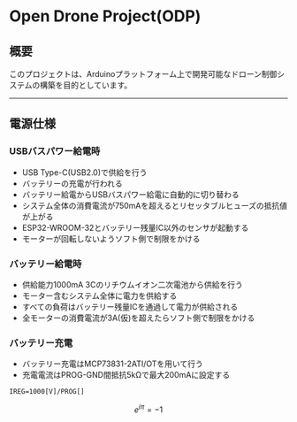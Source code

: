 # Open Drone Project(ODP)
## 概要
このプロジェクトは、Arduinoプラットフォーム上で開発可能なドローン制御システムの構築を目的としています。
***
## 電源仕様
### USBバスパワー給電時
- USB Type-C(USB2.0)で供給を行う
- バッテリーの充電が行われる
- バッテリー給電からUSBバスパワー給電に自動的に切り替わる
- システム全体の消費電流が750mAを超えるとリセッタブルヒューズの抵抗値が上がる
- ESP32-WROOM-32とバッテリー残量IC以外のセンサが起動する
- モーターが回転しないようソフト側で制限をかける
### バッテリー給電時
- 供給能力1000mA 3Cのリチウムイオン二次電池から供給を行う
- モーター含むシステム全体に電力を供給する
- すべての負荷はバッテリー残量ICを通過して電力が供給される
- 全モーターの消費電流が3A(仮)を超えたらソフト側で制限をかける
### バッテリー充電
- バッテリー充電はMCP73831-2ATI/OTを用いて行う
- 充電電流はPROG-GND間抵抗5kΩで最大200mAに設定する
```
IREG=1000[V]/PROG[]
```

```math
e^{i\pi} = -1
```